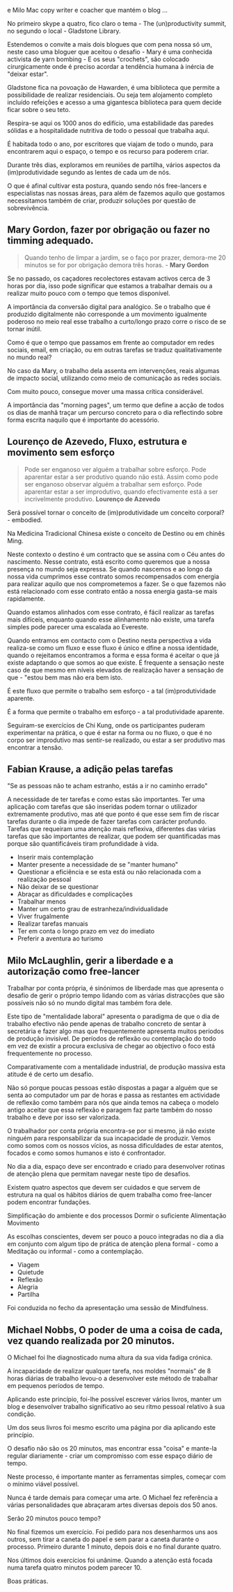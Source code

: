 
 e Milo Mac copy writer e coacher que mantém o blog ...

No primeiro skype a quatro, fico claro o tema - The (un)productivity summit, no segundo o local - Gladstone Library.

Estendemos o convite a mais dois blogues que com pena nossa só um, neste caso uma bloguer que aceitou o desafio - Mary é uma conhecida activista de yarn bombing - E os seus "crochets", são colocado cirurgicamente onde é preciso acordar a tendência humana à inércia de "deixar estar".

Gladstone fica na povoação de Hawarden, é uma biblioteca que permite a possibilidade de realizar residenciais. Ou seja tem alojamento completo incluído refeições e acesso a uma gigantesca biblioteca para quem decide ficar sobre o seu teto. 

Respira-se aqui os 1000 anos do edifício, uma estabilidade das paredes sólidas e a hospitalidade nutritiva de todo o pessoal que trabalha aqui.

É habitada todo o ano, por escritores que viajam de todo o
mundo, para encontrarem aqui o espaço, o tempo e os recurso para poderem criar. 

Durante três dias, exploramos em reuniões de partilha, vários aspectos da (im)produtividade segundo as lentes de cada um de nós.

O que é afinal cultivar esta postura, quando sendo nós free-lancers e especialistas nas nossas áreas, para além de fazemos aquilo que gostamos necessitamos também de criar, produzir soluções por questão de sobrevivência.






## Mary Gordon, fazer por obrigação ou fazer no timming adequado. 

>Quando tenho de limpar a jardim, se o faço por prazer, demora-me 20 minutos se for por obrigação demora três horas. - **Mary Gordon**

Se no passado, os caçadores recolectores estavam activos cerca de 3 horas por dia, isso pode significar que estamos a trabalhar demais ou a realizar muito pouco com o tempo que temos disponível. 

A importância da conversão digital para analógico. Se o trabalho que é produzido digitalmente não corresponde a um movimento igualmente poderoso no meio real esse trabalho a curto/longo prazo corre o risco de se tornar inútil. 

Como é que o tempo que passamos em frente ao computador em redes sociais, email, em criação, ou em outras tarefas se traduz qualitativamente no mundo real?

No caso da Mary, o trabalho dela assenta em intervenções, reais algumas de impacto social, utilizando como meio de comunicação as redes sociais. 

Com muito pouco, consegue mover uma massa crítica considerável. 

A importância das "morning pages", um termo que define a acção de todos os dias de manhã traçar um percurso concreto para o dia reflectindo sobre forma escrita naquilo que é importante do acessório. 

## Lourenço de Azevedo, Fluxo, estrutura e movimento sem esforço

>Pode ser enganoso ver alguém a trabalhar sobre esforço. Pode
aparentar estar a ser produtivo quando não está. Assim como pode ser enganoso observar alguém a trabalhar sem esforço. Pode aparentar estar a ser improdutivo, quando efectivamente está a ser incrivelmente produtivo. **Lourenço de Azevedo**

Será possível tornar o conceito de (im)produtividade um conceito corporal? - embodied.

Na Medicina Tradicional Chinesa existe o conceito de Destino ou em chinês Ming. 

Neste contexto o destino é um contracto que se assina com o Céu antes do nascimento. Nesse contrato, está escrito como queremos que a nossa presença no mundo seja expressa. Se quando nascemos e ao longo da nossa vida cumprimos esse contrato somos recompensados com energia para realizar aquilo que nos comprometemos a fazer. Se o que fazemos não está relacionado com esse contrato então a nossa energia gasta-se mais rapidamente. 

Quando estamos alinhados com esse contrato, é fácil realizar as tarefas mais difíceis, enquanto quando esse alinhamento não existe, uma tarefa simples pode parecer uma escalada ao Evereste. 

Quando entramos em contacto com o Destino nesta perspectiva a vida realiza-se como um fluxo e esse fluxo é único e dfine a nossa identidade, quando o rejeitamos encontramos a forma e essa forma é aceitar o que já existe adaptando o que somos ao que existe. É frequente a sensação neste caso de que mesmo em níveis elevados de realização haver a sensação de que - "estou bem mas não era bem isto. 

É este fluxo que permite o trabalho sem esforço - a tal (im)produtividade aparente. 

É a forma que permite o trabalho em esforço - a tal produtividade aparente. 

Seguiram-se exercícios de Chi Kung, onde os participantes puderam experimentar na prática, o que é estar na forma ou no fluxo, o que é no corpo ser improdutivo mas sentir-se realizado, ou estar a ser produtivo mas encontrar a tensão. 

## Fabian Krause, a adição pelas tarefas

"Se as pessoas não te acham estranho, estás a ir no caminho errado"

A necessidade de ter tarefas e como estas são importantes. Ter uma aplicação com tarefas que são inseridas podem tornar o utilizador extremamente produtivo, mas até que ponto é que esse sem fim de riscar tarefas durante o dia impede de fazer tarefas com carácter profundo. Tarefas que requeiram uma atenção mais reflexiva, diferentes das várias tarefas que são importantes de realizar, que podem ser quantificadas mas porque são quantificáveis tiram profundidade à vida. 

+ Inserir mais contemplação
+ Manter presente a necessidade de se "manter humano"
+ Questionar a eficiência e se esta está ou não relacionada com a realização pessoal 
+ Não deixar de se questionar
+ Abraçar as dificuldades e complicações 
+ Trabalhar menos
+ Manter um certo grau de estranheza/individualidade
+ Viver frugalmente
+ Realizar tarefas manuais 
+ Ter em conta o longo prazo em vez do imediato
+ Preferir a aventura ao turismo 

## Milo McLaughlin, gerir a liberdade e a autorização como free-lancer

Trabalhar por conta própria, é sinónimos de liberdade mas que apresenta o desafio de gerir o próprio tempo lidando com as várias distracções que são possíveis não só no mundo digital mas também fora dele. 

Este tipo de "mentalidade laboral" apresenta o paradigma de que o dia de trabalho efectivo não pende apenas de trabalho concreto de sentar à secretária e fazer algo mas que frequentemente apresenta muitos períodos de produção invisível. De períodos de reflexão ou contemplação do todo em vez de existir a procura exclusiva de chegar ao objectivo o foco está frequentemente no processo. 

Comparativamente com a mentalidade industrial, de produção massiva esta atitude é de certo um desafio. 

Não só porque poucas pessoas estão dispostas a pagar a alguém que se senta ao computador um par de horas e passa as restantes em actividade de reflexão como também para nós que ainda temos na cabeça o modelo antigo aceitar que essa reflexão e paragem faz parte também do nosso trabalho e deve por isso ser valorizada. 

O trabalhador por conta própria encontra-se por si mesmo, já não existe ninguém para responsabilizar da sua incapacidade de produzir. Vemos como somos com os nossos vícios, as nossa dificuldades de estar atentos, focados e como somos humanos e isto é confrontador.  

No dia a dia, espaço deve ser encontrado e criado para desenvolver rotinas de atenção plena que permitam navegar neste tipo de desafios. 

Existem quatro aspectos que devem ser cuidados e que servem de estrutura na qual os hábitos diários de quem trabalha como free-lancer podem encontrar fundações. 

Simplificação do ambiente e dos processos 
Dormir o suficiente
Alimentação
Movimento 

As escolhas conscientes, devem ser pouco a pouco integradas no dia a dia em conjunto com algum tipo de prática de atenção plena formal - como a Meditação ou informal - como a contemplação.

+ Viagem
+ Quietude
+ Reflexão
+ Alegria
+ Partilha

Foi conduzida no fecho da apresentação uma sessão de Mindfulness.


## Michael Nobbs, O poder de uma a coisa de cada, vez quando realizada por 20 minutos. 

O Michael foi lhe diagnosticado numa altura da sua vida fadiga crónica. 

A incapacidade de realizar qualquer tarefa, nos moldes "normais" de 8 horas diárias de trabalho levou-o a desenvolver este método de trabalhar em pequenos períodos de tempo.

Aplicando este princípio, foi-lhe possível escrever vários livros, manter um blog e desenvolver trabalho significativo  ao seu ritmo pessoal relativo à sua condição. 

Um dos seus livros foi mesmo escrito uma página por dia aplicando este princípio. 

O desafio não são os 20 minutos, mas encontrar essa "coisa" e mante-la regular diariamente - criar um compromisso com esse espaço diário de tempo. 

Neste processo, é importante manter as ferramentas simples, começar com o mínimo viável possível. 

Nunca é tarde demais para começar uma arte. O Michael fez referência a várias personalidades que abraçaram artes diversas depois dos 50 anos. 

Serão 20 minutos pouco tempo?

No final fizemos um exercício. Foi pedido para nos desenharmos uns aos outros, sem tirar a caneta do papel e sem parar a caneta durante o processo. Primeiro durante 1 minuto, depois dois e no final durante quatro.

Nos últimos dois exercícios foi unânime. Quando a atenção está focada numa tarefa quatro minutos podem parecer 10. 


Boas  práticas. 


